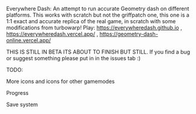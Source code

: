 Everywhere Dash:
An attempt to run accurate Geometry dash on different platforms.
This works with scratch but not the griffpatch one, this one is a 1:1 exact and accurate replica of the real game, in scratch with some modifications from turbowarp!
Play: https://everywheredash.github.io , https://everywheredash.vercel.app/ , https://geometry-dash-online.vercel.app/

THIS IS STILL IN BETA ITS ABOUT TO FINISH BUT STILL. If you find a bug or suggest something please put in in the issues tab :)

TODO:


More icons and icons for other gamemodes

Progress 

Save system
